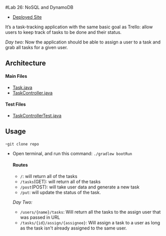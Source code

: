 #Lab 26: NoSQL and DynamoDB

* [Deployed Site](http://taskmaster-env.vnw2wvs5gu.us-east-2.elasticbeanstalk.com/)

 It’s a task-tracking application with the same basic goal as Trello: allow users to keep track of tasks to be done and their status. 

  *Day two:*
    Now the application should be able to assign a user to a task and grab all tasks for a given user.

 ## Architecture

#### Main Files
  * [Task.java](./src/main/java/com/dh/labdynamo/taskmaster/Task.java)
  * [TaskController.java](./src/main/java/com/dh/labdynamo/taskmaster/TaskController.java)


 
  
#### Test Files
  * [TaskControllerTest.java](./src/test/java/com/dh/labdynamo/taskmaster/TaskControllerTest.java)

## Usage
-`git clone repo`
- Open terminal, and run this command: `./gradlew bootRun`
  
  #### Routes
  * `/`: will return all of the tasks
  * `/tasks`(GET): will return all of the tasks
  * `/post`(POST): will take user data and generate a new task
  * `/put`: will update the status of the task.
  
  *Day Two:*
    * `/users/{name}/tasks`: Will return all the tasks to the assign user that was passed in URL
    * `/tasks/{id}/assign/{assignee}`: Will assign a task to a user as long as the task isn't already assigned to the same user.
 
  
